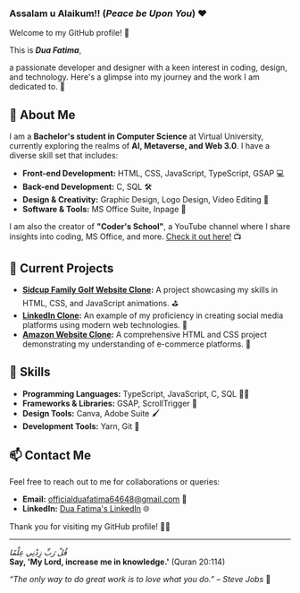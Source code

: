 ### Assalam u Alaikum!! (_Peace be Upon You_) ♥️

Welcome to my GitHub profile! 🌟

This is _**Dua Fatima**_,

a passionate developer and designer with a keen interest in coding, design, and technology. Here's a glimpse into my journey and the work I am dedicated to. 🚀

## 🚀 About Me

I am a **Bachelor's student in Computer Science** at Virtual University, currently exploring the realms of **AI, Metaverse, and Web 3.0**. I have a diverse skill set that includes:

- **Front-end Development:** HTML, CSS, JavaScript, TypeScript, GSAP 💻
- **Back-end Development:** C, SQL 🛠️
- **Design & Creativity:** Graphic Design, Logo Design, Video Editing 🎨
- **Software & Tools:** MS Office Suite, Inpage 📑

I am also the creator of **"Coder's School"**, a YouTube channel where I share insights into coding, MS Office, and more. [Check it out here!](https://www.youtube.com/channel/UCeZpinT3OCDGkFZ4HBGlIQw) 📺

## 🔭 Current Projects

- **[Sidcup Family Golf Website Clone](#):** A project showcasing my skills in HTML, CSS, and JavaScript animations. ⛳
- **[LinkedIn Clone](#):** An example of my proficiency in creating social media platforms using modern web technologies. 🔗
- **[Amazon Website Clone](#):** A comprehensive HTML and CSS project demonstrating my understanding of e-commerce platforms. 🛒

## 🌟 Skills

- **Programming Languages:** TypeScript, JavaScript, C, SQL 🧑‍💻
- **Frameworks & Libraries:** GSAP, ScrollTrigger 🔧
- **Design Tools:** Canva, Adobe Suite 🖌️
- **Development Tools:** Yarn, Git 🧩

## 📫 Contact Me

Feel free to reach out to me for collaborations or queries:

- **Email:** [officialduafatima64648@gmail.com](mailto:officialduafatima64648@gmail.com) 📧
- **LinkedIn:** [Dua Fatima's LinkedIn](https://www.linkedin.com/in/dua-fatima-906208258/) 🌐

Thank you for visiting my GitHub profile! 🚀✨

---

*قُلْ رَبِّ زِدْنِي عِلْمًا*  
**Say, 'My Lord, increase me in knowledge.'** (Quran 20:114)

*“The only way to do great work is to love what you do.” – Steve Jobs* 💖
